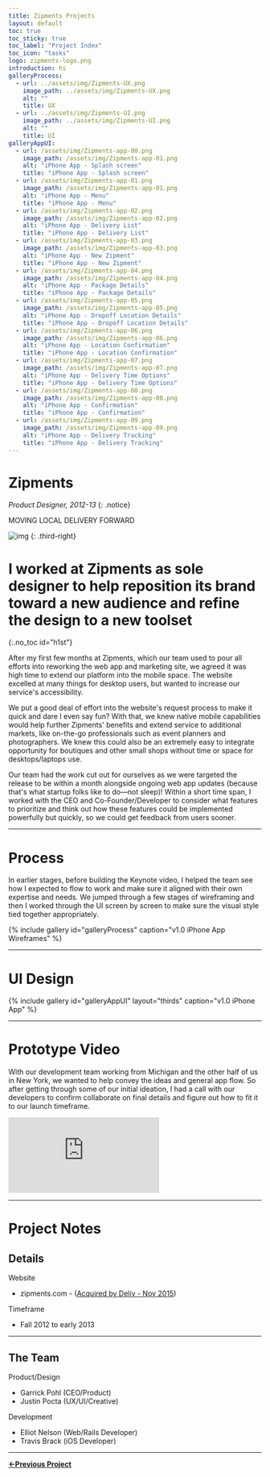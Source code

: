 ```yaml
---
title: Zipments Projects
layout: default
toc: true
toc_sticky: true
toc_label: "Project Index"
toc_icon: "tasks"
logo: zipments-logo.png
introduction: hi
galleryProcess:
  - url: ../assets/img/Zipments-UX.png
    image_path: ../assets/img/Zipments-UX.png
    alt: ""
    title: UX
  - url: ../assets/img/Zipments-UI.png
    image_path: ../assets/img/Zipments-UI.png
    alt: ""
    title: UI
galleryAppUI:
  - url: /assets/img/Zipments-app-00.png
    image_path: /assets/img/Zipments-app-01.png
    alt: "iPhone App - Splash screen"
    title: "iPhone App - Splash screen"
  - url: /assets/img/Zipments-app-01.png
    image_path: /assets/img/Zipments-app-01.png
    alt: "iPhone App - Menu"
    title: "iPhone App - Menu"
  - url: /assets/img/Zipments-app-02.png
    image_path: /assets/img/Zipments-app-02.png
    alt: "iPhone App - Delivery List"
    title: "iPhone App - Delivery List"
  - url: /assets/img/Zipments-app-03.png
    image_path: /assets/img/Zipments-app-03.png
    alt: "iPhone App - New Zipment"
    title: "iPhone App - New Zipment"
  - url: /assets/img/Zipments-app-04.png
    image_path: /assets/img/Zipments-app-04.png
    alt: "iPhone App - Package Details"
    title: "iPhone App - Package Details"
  - url: /assets/img/Zipments-app-05.png
    image_path: /assets/img/Zipments-app-05.png
    alt: "iPhone App - Dropoff Location Details"
    title: "iPhone App - Dropoff Location Details"
  - url: /assets/img/Zipments-app-06.png
    image_path: /assets/img/Zipments-app-06.png
    alt: "iPhone App - Location Confirmation"
    title: "iPhone App - Location Confirmation"
  - url: /assets/img/Zipments-app-07.png
    image_path: /assets/img/Zipments-app-07.png
    alt: "iPhone App - Delivery Time Options"
    title: "iPhone App - Delivery Time Options"
  - url: /assets/img/Zipments-app-08.png
    image_path: /assets/img/Zipments-app-08.png
    alt: "iPhone App - Confirmation"
    title: "iPhone App - Confirmation"
  - url: /assets/img/Zipments-app-09.png
    image_path: /assets/img/Zipments-app-09.png
    alt: "iPhone App - Delivery Tracking"
    title: "iPhone App - Delivery Tracking"
---
```


# Zipments
*Product Designer, 2012-13*
{: .notice}

<span class="project-subheader">MOVING LOCAL DELIVERY FORWARD</span>

![img](../assets/img/Zipments-logo.png)
{: .third-right}
# I worked at Zipments as sole designer to help reposition its brand toward a new audience and refine the design to a new toolset 
{:.no_toc id="h1st"}


After my first few months at Zipments, which our team used to pour all efforts into reworking the web app and marketing site, we agreed it was high time to extend our platform into the mobile space. The website excelled at many things for desktop users, but wanted to increase our service's accessibility.

We put a good deal of effort into the website's request process to make it quick and dare I even say fun? With that, we knew native mobile capabilities would help further Zipments' benefits and extend service to additional markets, like on-the-go professionals such as event planners and photographers. We knew this could also be an extremely easy to integrate opportunity for boutiques and other small shops without time or space for desktops/laptops use.

Our team had the work cut out for ourselves as we were targeted the release to be within a month alongside ongoing web app updates (because that's what startup folks like to do—not sleep)! Within a short time span, I worked with the CEO and Co-Founder/Developer to consider what features to prioritize and think out how these features could be implemented powerfully but quickly, so we could get feedback from users sooner.

***

# Process

In earlier stages, before building the Keynote video, I helped the team see how I expected to flow to work and make sure it aligned with their own expertise and needs. We jumped through a few stages of wireframing and then I worked through the UI screen by screen to make sure the visual style tied together appropriately.

{% include gallery id="galleryProcess" caption="v1.0 iPhone App Wireframes" %}

---

# UI Design

{% include gallery id="galleryAppUI" layout="thirds" caption="v1.0 iPhone App" %}

---

# Prototype Video

With our development team working from Michigan and the other half of us in New York, we wanted to help convey the ideas and general app flow. So after getting through some of our initial ideation, I had a call with our developers to confirm collaborate on final details and figure out how to fit it to our launch timeframe.

<iframe src="https://player.vimeo.com/video/57176669?wmode=opaque&api=1" class="youtube-handler" frameborder="0" allow="accelerometer; autoplay; clipboard-write; encrypted-media; gyroscope; picture-in-picture; web-share" allowfullscreen></iframe>

---

# Project Notes

## Details

<span class="project-subheader">Website</span>
- zipments.com - ([Acquired by Deliv - Nov 2015](https://techcrunch.com/2015/11/09/deliv-acquires-zipments/))

<span class="project-subheader">Timeframe</span>
- Fall 2012 to early 2013

***

## The Team

<span class="project-subheader">Product/Design</span>
- Garrick Pohl (CEO/Product)
- Justin Pocta (UX/UI/Creative)

<span class="project-subheader">Development</span>
- Elliot Nelson (Web/Rails Developer)
- Travis Brack (iOS Developer)

---

**[←Previous Project](https://justinpocta.com/opengov)** 

